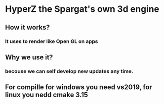 # HyperZ the Spargat's own 3d engine

## How it works?

### It uses to render like Open GL on apps

## Why we use it?

### becouse we can self develop new updates any time.

## For compille for windows you need vs2019, for linux you nedd cmake 3.15